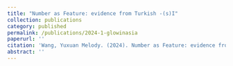 ```yaml
---
title: "Number as Feature: evidence from Turkish -(s)I"
collection: publications
category: published
permalink: /publications/2024-1-glowinasia
paperurl: ''
citation: 'Wang, Yuxuan Melody. (2024). Number as Feature: evidence from Turkish -(s)I. In <i>Proceedings of GLOW in Asia XIV</i>. CUHK.'
abstract: ''
---
```

